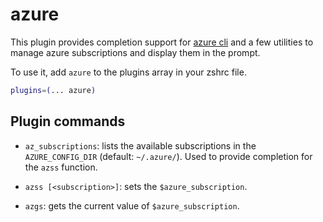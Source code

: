 # azure

This plugin provides completion support for [azure cli](https://docs.microsoft.com/en-us/cli/azure/)
and a few utilities to manage azure subscriptions and display them in the prompt.

To use it, add `azure` to the plugins array in your zshrc file.

```zsh
plugins=(... azure)
```

## Plugin commands

* `az_subscriptions`: lists the available subscriptions in the  `AZURE_CONFIG_DIR` (default: `~/.azure/`).
  Used to provide completion for the `azss` function.

* `azss [<subscription>]`: sets the `$azure_subscription`.

* `azgs`: gets the current value of `$azure_subscription`.
